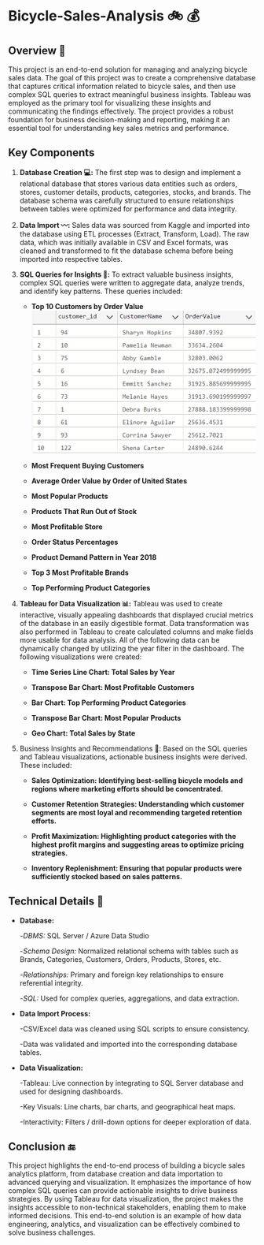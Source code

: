 # Bicycle-Sales-Analysis 🚲 💰

## Overview 📖
This project is an end-to-end solution for managing and analyzing bicycle sales data. The goal of this project was to create a comprehensive database that 
captures critical information related to bicycle sales, and then use complex SQL queries to extract meaningful business insights. Tableau was employed as the 
primary tool for visualizing these insights and communicating the findings effectively. The project provides a robust foundation for business decision-making 
and reporting, making it an essential tool for understanding key sales metrics and performance.

## Key Components

1. **Database Creation 💻:**
The first step was to design and implement a relational database that stores various data entities such as orders, stores, customer details, products, categories, stocks, and brands. 
The database schema was carefully structured to ensure relationships between tables were optimized for performance and data integrity.

2. **Data Import 〰️:**
Sales data was sourced from Kaggle and imported into the database using ETL processes (Extract, Transform, Load). The raw data, which was initially available in CSV and Excel formats,
was cleaned and transformed to fit the database schema before being imported into respective tables.

3. **SQL Queries for Insights 👀:**
To extract valuable business insights, complex SQL queries were written to aggregate data, analyze trends, and identify key patterns. These queries included:

    - **Top 10 Customers by Order Value**
       ![image alt](https://github.com/NikhilInampudi/Bicycle-Sales-Analysis/blob/019e3b56909ffdd590f6ad60e39ddda77e755416/SQLOutputs/Top%20Customers%20Output.png)
  
    - **Most Frequent Buying Customers**
  
    - **Average Order Value by Order of United States**
  
    - **Most Popular Products**
  
    - **Products That Run Out of Stock**
  
    - **Most Profitable Store**
  
    - **Order Status Percentages**
  
    - **Product Demand Pattern in Year 2018**
  
    - **Top 3 Most Profitable Brands**
  
    - **Top Performing Product Categories**

4. **Tableau for Data Visualization 📊:**
Tableau was used to create interactive, visually appealing dashboards that displayed crucial metrics of the database in an easily digestible format. Data transformation was also performed in Tableau to
create calculated columns and make fields more usable for data analysis. All of the following data can be dynamically changed by utilizing the year filter in the dashboard. The following visualizations were created:

    - **Time Series Line Chart: Total Sales by Year**
  
    - **Transpose Bar Chart: Most Profitable Customers**
  
    - **Bar Chart: Top Performing Product Categories**
  
    - **Transpose Bar Chart: Most Popular Products**
  
    - **Geo Chart: Total Sales by State**
  
6. Business Insights and Recommendations 💸:
Based on the SQL queries and Tableau visualizations, actionable business insights were derived. These included:

    - **Sales Optimization: Identifying best-selling bicycle models and regions where marketing efforts should be concentrated.**
  
    - **Customer Retention Strategies: Understanding which customer segments are most loyal and recommending targeted retention efforts.**
  
    - **Profit Maximization: Highlighting product categories with the highest profit margins and suggesting areas to optimize pricing strategies.**
  
    - **Inventory Replenishment: Ensuring that popular products were sufficiently stocked based on sales patterns.**

## Technical Details 🤖

- **Database:**
  
    -*DBMS:* SQL Server / Azure Data Studio 

    -*Schema Design:* Normalized relational schema with tables such as Brands, Categories, Customers, Orders, Products, Stores, etc.

    -*Relationships:* Primary and foreign key relationships to ensure referential integrity.

    -*SQL:* Used for complex queries, aggregations, and data extraction.

- **Data Import Process:**

    -CSV/Excel data was cleaned using SQL scripts to ensure consistency.

    -Data was validated and imported into the corresponding database tables.

- **Data Visualization:**

    -Tableau: Live connection by integrating to SQL Server database and used for designing dashboards.

    -Key Visuals: Line charts, bar charts, and geographical heat maps.

    -Interactivity: Filters / drill-down options for deeper exploration of data.

## Conclusion 🔚

This project highlights the end-to-end process of building a bicycle sales analytics platform, from database creation and data importation to advanced querying and visualization. 
It emphasizes the importance of how complex SQL queries can provide actionable insights to drive business strategies. By using Tableau for data visualization, the project makes the 
insights accessible to non-technical stakeholders, enabling them to make informed decisions. This end-to-end solution is an example of how data engineering, analytics, and visualization 
can be effectively combined to solve business challenges.
  
   
  

